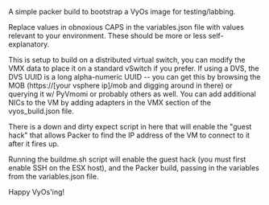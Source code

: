 A simple packer build to bootstrap a VyOs image for testing/labbing.

Replace values in obnoxious CAPS in the variables.json file with values relevant to your environment. These should be more or less self-explanatory.

This is setup to build on a distributed virtual switch, you can modify the VMX data to place it on a standard vSwitch if you prefer. If using a DVS, the DVS UUID is a long alpha-numeric UUID -- you can get this by browsing the MOB (https://[your vsphere ip]/mob and digging around in there) or querying it w/ PyVmomi or probably others as well. You can add additional NICs to the VM by adding adapters in the VMX section of the vyos_build.json file.

There is a down and dirty expect script in here that will enable the "guest hack" that allows Packer to find the IP address of the VM to connect to it after it fires up.

Running the buildme.sh script will enable the guest hack (you must first enable SSH on the ESX host), and the Packer build, passing in the variables from the variables.json file.

Happy VyOs'ing!
